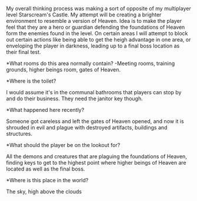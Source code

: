My overall thinking process was making a sort of opposite of my multiplayer level Starscream's Castle. My attempt will be creating a brighter environment to resemble a version of Heaven. Idea is to make the player feel that they are a hero or guardian defending the foundations of Heaven form the enemies found in the level. On certain areas I will attempt to block out certain actions like being able to get the heigh advantage in one area, or enveloping the player in darkness, leading up to a final boss location as their final test.

*What rooms do this area normally contain? -Meeting rooms, training grounds, higher beings room, gates of Heaven.

*Where is the toilet?

I would assume it's in the communal bathrooms that players can stop by and do their business. They need the janitor key though.

*What happened here recently?

Someone got careless and left the gates of Heaven opened, and now it is shrouded in evil and plague with destroyed artifacts, buildings and structures.

*What should the player be on the lookout for?

All the demons and creatures that are plaguing the foundations of Heaven, finding keys to get to the highest point where higher beings of Heaven are located as well as the final boss.

*Where is this place in the world?

The sky, high above the clouds


